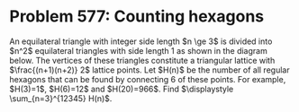 # Problem 577: Counting hexagons
An equilateral triangle with integer side length \$n \\ge 3\$ is divided
into \$n\^2\$ equilateral triangles with side length 1 as shown in the
diagram below. The vertices of these triangles constitute a triangular
lattice with \$\\frac{(n+1)(n+2)} 2\$ lattice points. Let \$H(n)\$ be
the number of all regular hexagons that can be found by connecting 6 of
these points. For example, \$H(3)=1\$, \$H(6)=12\$ and \$H(20)=966\$.
Find \$\\displaystyle \\sum\_{n=3}\^{12345} H(n)\$.
